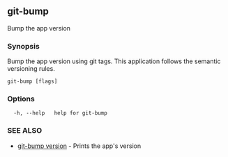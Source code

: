 ## git-bump

Bump the app version

### Synopsis

Bump the app version using git tags. This application follows the
semantic versioning rules.

```
git-bump [flags]
```

### Options

```
  -h, --help   help for git-bump
```

### SEE ALSO

* [git-bump version](git-bump_version.md)	 - Prints the app's version

